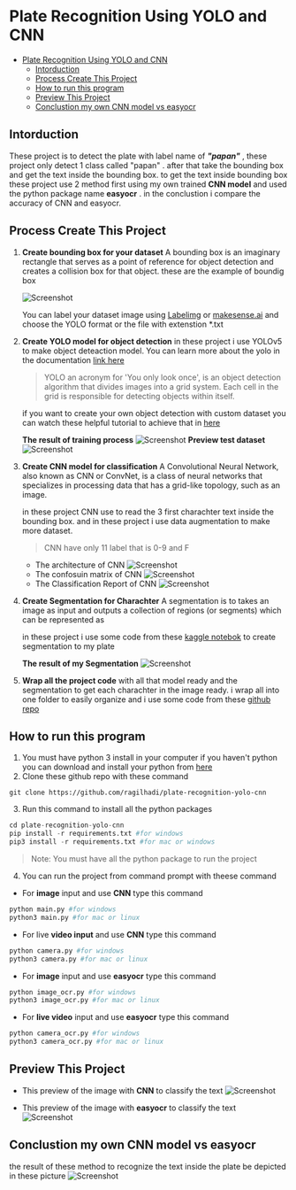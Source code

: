 # Plate Recognition Using YOLO and CNN

- [Plate Recognition Using YOLO and CNN](#plate-recognition-using-yolo-and-cnn)
  - [Intorduction](#intorduction)
  - [Process Create This Project](#process-create-this-project)
  - [How to run this program](#how-to-run-this-program)
  - [Preview This Project](#preview-this-project)
  - [Conclustion my own CNN model vs easyocr](#conclustion-my-own-cnn-model-vs-easyocr)



## Intorduction
  These project is to detect the plate with label name of ***"papan"*** , these project only detect 1 class called "papan" . after that take the bounding box and get the text inside the bounding box. to get the text inside bounding box these project use 2 method first using my own trained **CNN model** and used the python package name **easyocr** . in the conclustion i compare the accuracy of CNN and easyocr.

## Process Create This Project

1. **Create bounding box for your dataset**
   A bounding box is an imaginary rectangle that serves as a point of reference for object detection and creates a collision box for that object. these are the example of boundig box

   ![Screenshot](documentation/bounding_box.png)

   You can label your dataset image using [Labelimg](https://github.com/tzutalin/labelImg) or [makesense.ai](https://www.makesense.ai/) and choose the YOLO format or the file with extenstion *.txt

2. **Create YOLO model for object detection**
   in these project i use YOLOv5 to make object deteaction model. You can learn more about the yolo in the documentation [link here](https://github.com/ultralytics/yolov5)

   > YOLO an acronym for 'You only look once', is an object detection algorithm that divides images into a grid system. Each cell in the grid is responsible for detecting objects within itself.

   if you want to create your own object detection with custom dataset you can watch these helpful tutorial to achieve that in [here](https://www.youtube.com/watch?v=GRtgLlwxpc4)

   **The result of training process**
   ![Screenshot](documentation/results.png)
   **Preview test dataset**
   ![Screenshot](documentation/test.jpg)

3. **Create CNN model for classification**
   A Convolutional Neural Network, also known as CNN or ConvNet, is a class of neural networks that specializes in processing data that has a grid-like topology, such as an image.

   in these project CNN use to read the 3 first charachter text inside the bounding box. and in these project i use data augmentation to make more dataset.

   > CNN have only 11 label that is 0-9 and F

   - The architecture of CNN
   ![Screenshot](documentation/architecture.jpg)
   - The confosuin matrix of CNN
   ![Screenshot](documentation/conf_matrix.jpg)
   - The Classification Report of CNN
   ![Screenshot](documentation/cf_report.jpg)

4. **Create Segmentation for Charachter**
   A segmentation is to takes an image as input and outputs a collection of regions (or segments) which can be represented as

   in these project i use some code from these [kaggle notebok](https://www.kaggle.com/foolishboi/license-plate-recognition-final) to create segmentation to my plate

   **The result of my Segmentation**
   ![Screenshot](documentation/segmentation.jpg)

5. **Wrap all the project code**
   with all that model ready and the segmentation to get each charachter in the image ready. i wrap all into one folder to easily organize and i use some code from these [github repo](https://github.com/biplob004/motorcycle_license_plate.git)

## How to run this program
1.  You must have python 3 install in your computer if you haven't python you can download and install your python from [here](https://www.python.org/downloads/)
2.  Clone these github repo with these command
  ```git
  git clone https://github.com/ragilhadi/plate-recognition-yolo-cnn
  ```
3. Run this command to install all the python packages
```python
cd plate-recognition-yolo-cnn
pip install -r requirements.txt #for windows
pip3 install -r requirements.txt #for mac or windows
```
> Note: You must have all the python package to run the project

4. You can run the project from command prompt with theese command

- For **image** input and use **CNN** type this command
```python
python main.py #for windows
python3 main.py #for mac or linux
```

- For live **video input** and use **CNN** type this command
```python
python camera.py #for windows
python3 camera.py #for mac or linux
```

- For **image** input and use **easyocr** type this command
```python
python image_ocr.py #for windows
python3 image_ocr.py #for mac or linux
```

- For **live video** input and use **easyocr** type this command
```python
python camera_ocr.py #for windows
python3 camera_ocr.py #for mac or linux
```


## Preview This Project
- This preview of the image with **CNN** to classify the text
![Screenshot](export/result.jpg)

- This preview of the image with **easyocr** to classify the text
![Screenshot](export/result_ocr.jpg)

## Conclustion my own CNN model vs easyocr
the result of these method to recognize the text inside the plate be depicted in these picture
![Screenshot](documentation/conclustion.JPG)